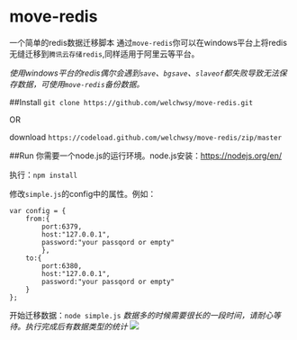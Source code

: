 # move-redis
一个简单的redis数据迁移脚本
通过`move-redis`你可以在windows平台上将redis无缝迁移到`腾讯云存储redis`,同样适用于阿里云等平台。

*使用windows平台的redis偶尔会遇到`save`、`bgsave`、`slaveof`都失败导致无法保存数据，可使用`move-redis`备份数据。*

##Install
`git clone https://github.com/welchwsy/move-redis.git`

OR

download `https://codeload.github.com/welchwsy/move-redis/zip/master`

##Run
你需要一个node.js的运行环境。node.js安装：https://nodejs.org/en/

执行：`npm install`

修改`simple.js`的config中的属性。例如：
```
var config = {
	from:{
		port:6379,
		host:"127.0.0.1",
		password:"your passqord or empty"
		},
	to:{
		port:6380,
		host:"127.0.0.1",
		password:"your passqord or empty"
	}	
};
```

开始迁移数据：`node simple.js`
*数据多的时候需要很长的一段时间，请耐心等待。执行完成后有数据类型的统计*
![](http://7vzrz4.com1.z0.glb.clouddn.com/屏幕快照%202015-11-24%20上午8.58.00.png)
